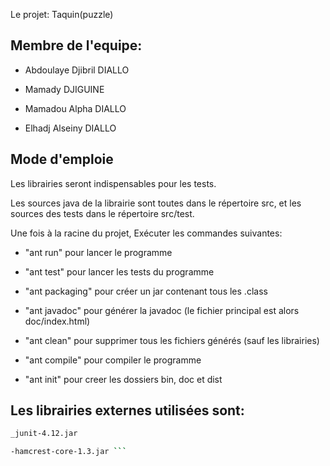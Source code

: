 Le projet: Taquin(puzzle)

## Membre de l'equipe:

- Abdoulaye Djibril    DIALLO

- Mamady 		DJIGUINE

- Mamadou Alpha 	DIALLO

- Elhadj Alseiny 	DIALLO

## Mode d'emploie

Les librairies seront indispensables pour les tests.

Les sources java de la librairie sont toutes dans le répertoire src, et les sources des tests dans le répertoire src/test.

Une fois à la racine du projet, Exécuter les commandes suivantes:

- "ant run" pour lancer le programme

- "ant test" pour lancer les tests du programme

- "ant packaging" pour créer un jar contenant tous les .class

- "ant javadoc" pour générer la javadoc (le fichier principal est alors doc/index.html)

- "ant clean" pour supprimer tous les fichiers générés (sauf les librairies)

- "ant compile" pour compiler le programme

- "ant init" pour creer les dossiers bin, doc et dist

## Les librairies externes utilisées sont:

```bash
_junit-4.12.jar

-hamcrest-core-1.3.jar ```
